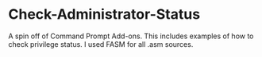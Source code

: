 # Check-Administrator-Status
A spin off of Command Prompt Add-ons. This includes examples of how to check privilege status.
I used FASM for all .asm sources.
